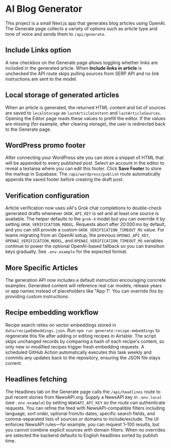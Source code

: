 # AI Blog Generator

This project is a small Next.js app that generates blog articles using OpenAI.
The Generate page collects a variety of options such as article type and tone of
voice and sends them to `/api/generate`.

## Include Links option

A new checkbox on the Generate page allows toggling whether links are included in
the generated article. When **Include links in article** is unchecked the API
route skips pulling sources from SERP API and no link instructions are sent to
the model.

## Local storage of generated articles

When an article is generated, the returned HTML content and list of sources are
saved to `localStorage` as `lastArticleContent` and `lastArticleSources`.
Opening the Editor page reads these values to prefill the editor. If the values
are missing (for example, after clearing storage), the user is redirected back
to the Generate page.

## WordPress promo footer

After connecting your WordPress site you can store a snippet of HTML that will
be appended to every published post. Select an account in the editor to reveal a
textarea where you can edit this footer. Click **Save Footer** to store the
markup in Supabase. The `/api/wordpress/publish` route automatically appends the
saved footer before creating the draft post.

## Verification configuration

Article verification now uses xAI's Grok chat completions to double-check
generated drafts whenever `GROK_API_KEY` is set and at least one source is
available. The helper defaults to the `grok-4` model but you can override it by
setting `GROK_VERIFICATION_MODEL`. Requests abort after 20 000 ms by default,
and you can still provide a custom `GROK_VERIFICATION_TIMEOUT_MS` value. For teams migrating from
an OpenAI setup, the previous `OPENAI_API_KEY`, `OPENAI_VERIFICATION_MODEL`, and
`OPENAI_VERIFICATION_TIMEOUT_MS` variables continue to power the optional
OpenAI-based fallback so you can transition keys gradually. See `.env.example`
for the expected format.

## More Specific Articles

The generation API now includes a default instruction encouraging concrete
examples. Generated content will reference real car models, release years or app
names instead of placeholders like "App 1". You can override this by providing
custom instructions.

## Recipe embedding workflow

Recipe search relies on vector embeddings stored in `data/recipeEmbeddings.json`.
Run `npm run generate:recipe-embeddings` to regenerate this file after adding or
editing recipes in Airtable. The script skips unchanged records by comparing a
hash of each recipe's content, so only new or modified recipes trigger fresh
embedding requests. A scheduled GitHub Action automatically executes this task
weekly and commits any updates back to the repository, ensuring the JSON file
stays current.

## Headlines fetching

The Headlines tab on the Generate page calls the `/api/headlines` route to pull
recent stories from NewsAPI.org. Supply a NewsAPI key in `.env.local` (see
`.env.example`) by setting `NEWSAPI_API_KEY` so the route can authenticate
requests. You can refine the feed with NewsAPI-compatible filters including
language, sort order, optional from/to dates, specific search fields, and
comma-separated lists of sources or domains to include/exclude. The UI enforces
NewsAPI rules—for example, you can request 1–100 results, but you cannot combine
explicit sources with domain filters. When no overrides are selected the backend
defaults to English headlines sorted by publish time.

